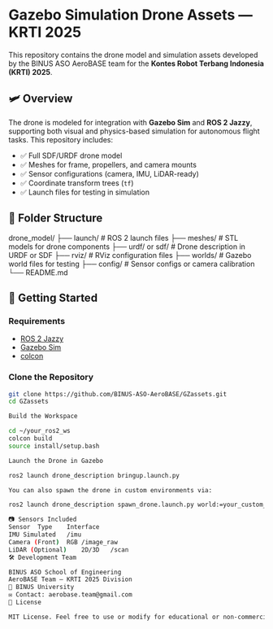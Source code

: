 # Gazebo Simulation Drone Assets — KRTI 2025

This repository contains the drone model and simulation assets developed by the BINUS ASO AeroBASE team for the **Kontes Robot Terbang Indonesia (KRTI) 2025**.

## 🛩️ Overview

The drone is modeled for integration with **Gazebo Sim** and **ROS 2 Jazzy**, supporting both visual and physics-based simulation for autonomous flight tasks. This repository includes:

- ✅ Full SDF/URDF drone model
- ✅ Meshes for frame, propellers, and camera mounts
- ✅ Sensor configurations (camera, IMU, LiDAR-ready)
- ✅ Coordinate transform trees (`tf`)
- ✅ Launch files for testing in simulation

## 📁 Folder Structure

drone_model/ ├── launch/ # ROS 2 launch files ├── meshes/ # STL models for drone components ├── urdf/ or sdf/ # Drone description in URDF or SDF ├── rviz/ # RViz configuration files ├── worlds/ # Gazebo world files for testing ├── config/ # Sensor configs or camera calibration └── README.md


## 🚀 Getting Started

### Requirements

- [ROS 2 Jazzy](https://docs.ros.org/en/jazzy/index.html)
- [Gazebo Sim](https://gazebosim.org/)
- [colcon](https://docs.ros.org/en/rolling/Tutorials/Colcon-Tutorial.html)

### Clone the Repository

```bash
git clone https://github.com/BINUS-ASO-AeroBASE/GZassets.git
cd GZassets

Build the Workspace

cd ~/your_ros2_ws
colcon build
source install/setup.bash

Launch the Drone in Gazebo

ros2 launch drone_description bringup.launch.py

You can also spawn the drone in custom environments via:

ros2 launch drone_description spawn_drone.launch.py world:=your_custom_world

📷 Sensors Included
Sensor	Type	Interface
IMU	Simulated	/imu
Camera (Front)	RGB	/image_raw
LiDAR (Optional)	2D/3D	/scan
🛠️ Development Team

BINUS ASO School of Engineering
AeroBASE Team – KRTI 2025 Division
📍 BINUS University
✉️ Contact: aerobase.team@gmail.com
📄 License

MIT License. Feel free to use or modify for educational or non-commercial KRTI-related work.
